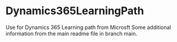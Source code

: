 # Dynamics365LearningPath
Use for Dynamics 365 Learning path from Microsft 
Some additional information from the main readme file in branch main.
